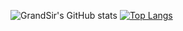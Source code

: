 ![GrandSir's GitHub stats](https://github-readme-stats.vercel.app/api?username=grandsir&show_icons=true&theme=dracula) [![Top Langs](https://github-readme-stats.vercel.app/api/top-langs/?username=grandsir&theme=dracula)](https://github.com/grandsir/github-readme-stats)

